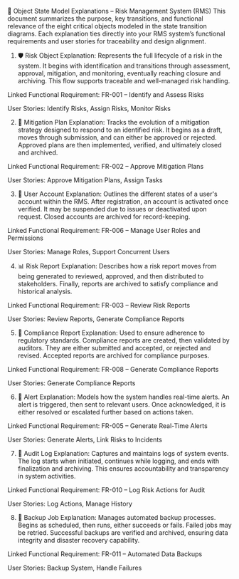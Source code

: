 📄 Object State Model Explanations – Risk Management System (RMS)
This document summarizes the purpose, key transitions, and functional relevance of the eight critical objects modeled in the state transition diagrams. Each explanation ties directly into your RMS system’s functional requirements and user stories for traceability and design alignment.

1. 🛡️ Risk Object
Explanation:
Represents the full lifecycle of a risk in the system. It begins with identification and transitions through assessment, approval, mitigation, and monitoring, eventually reaching closure and archiving. This flow supports traceable and well-managed risk handling.

Linked Functional Requirement: FR-001 – Identify and Assess Risks

User Stories: Identify Risks, Assign Risks, Monitor Risks

2. 📝 Mitigation Plan
Explanation:
Tracks the evolution of a mitigation strategy designed to respond to an identified risk. It begins as a draft, moves through submission, and can either be approved or rejected. Approved plans are then implemented, verified, and ultimately closed and archived.

Linked Functional Requirement: FR-002 – Approve Mitigation Plans

User Stories: Approve Mitigation Plans, Assign Tasks

3. 👤 User Account
Explanation:
Outlines the different states of a user's account within the RMS. After registration, an account is activated once verified. It may be suspended due to issues or deactivated upon request. Closed accounts are archived for record-keeping.

Linked Functional Requirement: FR-006 – Manage User Roles and Permissions

User Stories: Manage Roles, Support Concurrent Users

4. 📊 Risk Report
Explanation:
Describes how a risk report moves from being generated to reviewed, approved, and then distributed to stakeholders. Finally, reports are archived to satisfy compliance and historical analysis.

Linked Functional Requirement: FR-003 – Review Risk Reports

User Stories: Review Reports, Generate Compliance Reports

5. 📄 Compliance Report
Explanation:
Used to ensure adherence to regulatory standards. Compliance reports are created, then validated by auditors. They are either submitted and accepted, or rejected and revised. Accepted reports are archived for compliance purposes.

Linked Functional Requirement: FR-008 – Generate Compliance Reports

User Stories: Generate Compliance Reports

6. 🚨 Alert
Explanation:
Models how the system handles real-time alerts. An alert is triggered, then sent to relevant users. Once acknowledged, it is either resolved or escalated further based on actions taken.

Linked Functional Requirement: FR-005 – Generate Real-Time Alerts

User Stories: Generate Alerts, Link Risks to Incidents

7. 📜 Audit Log
Explanation:
Captures and maintains logs of system events. The log starts when initiated, continues while logging, and ends with finalization and archiving. This ensures accountability and transparency in system activities.

Linked Functional Requirement: FR-010 – Log Risk Actions for Audit

User Stories: Log Actions, Manage History

8. 💾 Backup Job
Explanation:
Manages automated backup processes. Begins as scheduled, then runs, either succeeds or fails. Failed jobs may be retried. Successful backups are verified and archived, ensuring data integrity and disaster recovery capability.

Linked Functional Requirement: FR-011 – Automated Data Backups

User Stories: Backup System, Handle Failures
